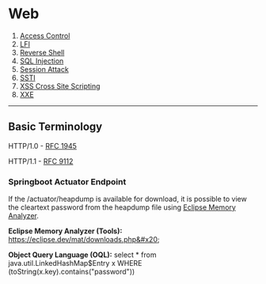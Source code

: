# Web

1. [Access Control](access\_control.md)
2. [LFI](lfi-rfi.md)
3. [Reverse Shell](reverse\_shell.md)
4. [SQL Injection](sql\_injection.md)
5. [Session Attack](session\_attack.md)
6. [SSTI](ssti.md)
7. [XSS Cross Site Scripting](xss.md)
8. [XXE](xxe.md)

***

## Basic Terminology

HTTP/1.0 - [RFC 1945](https://datatracker.ietf.org/doc/html/rfc1945)

HTTP/1.1 - [RFC 9112](https://datatracker.ietf.org/doc/html/rfc9112)



### Springboot Actuator Endpoint

If the /actuator/heapdump is available for download, it is possible to view the cleartext password from the heapdump file using [Eclipse Memory Analyzer](https://eclipse.dev/mat/downloads.php).

**Eclipse Memory Analyzer (Tools):** https://eclipse.dev/mat/downloads.php&#x20;

**Object Query Language (OQL):** select \* from java.util.LinkedHashMap$Entry x WHERE (toString(x.key).contains("password"))
